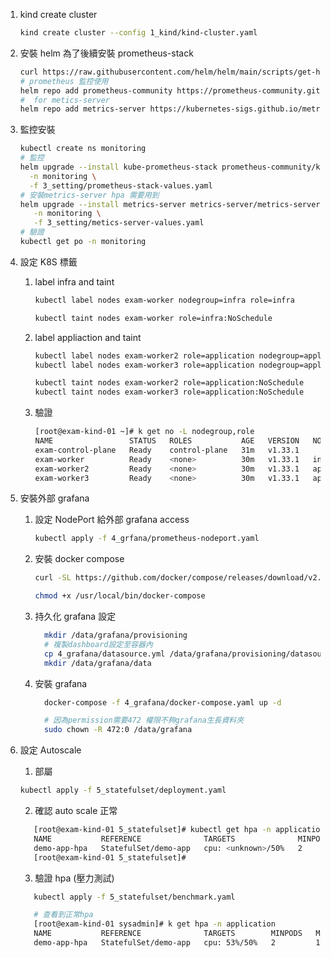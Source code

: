 1. kind create cluster

   ```bash
   kind create cluster --config 1_kind/kind-cluster.yaml
   ```

2. 安裝 helm 為了後續安裝 prometheus-stack

   ```bash
   curl https://raw.githubusercontent.com/helm/helm/main/scripts/get-helm-3 | bash
   # prometheus 監控使用
   helm repo add prometheus-community https://prometheus-community.github.io/helm-charts
   #  for metics-server
   helm repo add metrics-server https://kubernetes-sigs.github.io/metrics-server/
   ```

3. 監控安裝

   ```bash
   kubectl create ns monitoring
   # 監控
   helm upgrade --install kube-prometheus-stack prometheus-community/kube-prometheus-stack \
     -n monitoring \
     -f 3_setting/prometheus-stack-values.yaml
   # 安裝metrics-server hpa 需要用到
   helm upgrade --install metrics-server metrics-server/metrics-server \
      -n monitoring \
      -f 3_setting/metics-server-values.yaml
   # 驗證
   kubectl get po -n monitoring
   ```

4. 設定 K8S 標籤

   1. label infra and taint

      ```bash
      kubectl label nodes exam-worker nodegroup=infra role=infra

      kubectl taint nodes exam-worker role=infra:NoSchedule
      ```

   2. label appliaction and taint

      ```bash
      kubectl label nodes exam-worker2 role=application nodegroup=application
      kubectl label nodes exam-worker3 role=application nodegroup=application

      kubectl taint nodes exam-worker2 role=application:NoSchedule
      kubectl taint nodes exam-worker3 role=application:NoSchedule
      ```

   3. 驗證
      ```bash
      [root@exam-kind-01 ~]# k get no -L nodegroup,role
      NAME                 STATUS   ROLES           AGE   VERSION   NODEGROUP     ROLE
      exam-control-plane   Ready    control-plane   31m   v1.33.1
      exam-worker          Ready    <none>          30m   v1.33.1   infra         infra
      exam-worker2         Ready    <none>          30m   v1.33.1   application   application
      exam-worker3         Ready    <none>          30m   v1.33.1   application   application
      ```

5. 安裝外部 grafana

   1. 設定 NodePort 給外部 grafana access
      ```bash
      kubectl apply -f 4_grfana/prometheus-nodeport.yaml
      ```
   2. 安裝 docker compose

      ```bash
      curl -SL https://github.com/docker/compose/releases/download/v2.39.2/docker-compose-linux-x86_64 -o /usr/local/bin/docker-compose

      chmod +x /usr/local/bin/docker-compose
      ```

   3. 持久化 grafana 設定
      ```bash
        mkdir /data/grafana/provisioning
        # 複製dashboard設定至容器內
        cp 4_grafana/datasource.yml /data/grafana/provisioning/datasources
        mkdir /data/grafana/data
      ```
   4. 安裝 grafana

      ```bash
        docker-compose -f 4_grafana/docker-compose.yaml up -d

        # 因為permission需要472 權限不夠grafana生長資料夾
        sudo chown -R 472:0 /data/grafana
      ```

6. 設定 Autoscale
   1. 部屬
   ```bash
   kubectl apply -f 5_statefulset/deployment.yaml
   ```
   2. 確認 auto scale 正常
   ```bash
      [root@exam-kind-01 5_statefulset]# kubectl get hpa -n application
      NAME           REFERENCE              TARGETS              MINPODS   MAXPODS   REPLICAS   AGE
      demo-app-hpa   StatefulSet/demo-app   cpu: <unknown>/50%   2         10        2          16h
      [root@exam-kind-01 5_statefulset]# 
   ```
   3. 驗證 hpa (壓力測試)
   ```bash
      kubectl apply -f 5_statefulset/benchmark.yaml

      # 查看到正常hpa
      [root@exam-kind-01 sysadmin]# k get hpa -n application 
      NAME           REFERENCE              TARGETS        MINPODS   MAXPODS   REPLICAS   AGE
      demo-app-hpa   StatefulSet/demo-app   cpu: 53%/50%   2         10        6          67m
   ```
